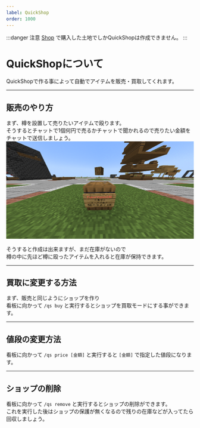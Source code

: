 ```yaml
---
label: QuickShop
order: 1000
---
```


:::danger 注意
[Shop](https://docs.fukumaisaba.net/plugins/shop/) で購入した土地でしかQuickShopは作成できません。
:::
# QuickShopについて
QuickShopで作る事によって自動でアイテムを販売・買取してくれます。

---

## 販売のやり方
まず、樽を設置して売りたいアイテムで殴ります。<br>
そうするとチャットで1個何円で売るかチャットで聞かれるので売りたい金額をチャットで送信しましょう。<br>
<img src="/images/quickshop/create1.png" width="600"><br>

そうすると作成は出来ますが、まだ在庫がないので<br>
樽の中に先ほど樽に殴ったアイテムを入れると在庫が保持できます。

---

## 買取に変更する方法
まず、販売と同じようにショップを作り<br>
看板に向かって `/qs buy` と実行するとショップを買取モードにする事ができます。

---

## 値段の変更方法
看板に向かって `/qs price [金額]` と実行すると `[金額]` で指定した値段になります。

---

## ショップの削除
看板に向かって `/qs remove` と実行するとショップの削除ができます。<br>
これを実行した後はショップの保護が無くなるので残りの在庫などが入ってたら回収しましょう。